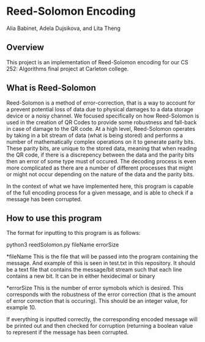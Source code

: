 # Reed-Solomon Encoding
Alia Babinet, Adela Dujsikova, and Lita Theng

## Overview
This project is an implementation of Reed-Solomon encoding for our CS 252: Algorithms final project at Carleton college.

## What is Reed-Solomon
Reed-Solomon is a method of error-correction, that is a way to account for a prevent potential loss of data due to physical damages to a data storage device or a noisy channel. We focused specifically on how Reed-Solomon is used in the creation of QR Codes to provide some robustness and fall-back in case of damage to the QR code. At a high level, Reed-Solomon operates by taking in a bit stream of data (what is being stored) and performs a number of mathematically complex operations on it to generate parity bits. These parity bits, are unique to the stored data, meaning that when reading the QR code, if there is a discrepency between the data and the parity bits then an error of some type must of occured. The decoding process is even more complicated as there are a number of different processes that might or might not occur depending on the nature of the data and the parity bits.

In the context of what we have implemented here, this program is capable of the full encoding process for a given message, and is able to check if a message has been corrupted.

## How to use this program
The format for inputting to this program is as follows:

python3 reedSolomon.py fileName errorSize

*fileName
  This is the file that will be passed into the program containing the message. And example of this is seen in test.txt in this repository. It should be a text file that contains the message/bit stream such that each line contains a new bit. It can be in either hexidecimal or binary
  
*errorSize
  This is the number of error symobols which is desired. This corresponds with the robustness of the error correction (that is the amount of error correction that is occuring). This should be an integer value, for example 10.
  
If everything is inputted correctly, the corresponding encoded message will be printed out and then checked for corruption (returning a boolean value to represent if the message has been corrupted.

